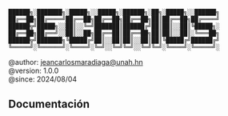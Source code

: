 ```
██████╗░███████╗░█████╗░░█████╗░██████╗░██╗░█████╗░░██████╗
██╔══██╗██╔════╝██╔══██╗██╔══██╗██╔══██╗██║██╔══██╗██╔════╝
██████╦╝█████╗░░██║░░╚═╝███████║██████╔╝██║██║░░██║╚█████╗░
██╔══██╗██╔══╝░░██║░░██╗██╔══██║██╔══██╗██║██║░░██║░╚═══██╗
██████╦╝███████╗╚█████╔╝██║░░██║██║░░██║██║╚█████╔╝██████╔╝
╚═════╝░╚══════╝░╚════╝░╚═╝░░╚═╝╚═╝░░╚═╝╚═╝░╚════╝░╚═════╝░
```

@author: jeancarlosmaradiaga@unah.hn<br>
@version: 1.0.0<br>
@since:  2024/08/04

## Documentación
